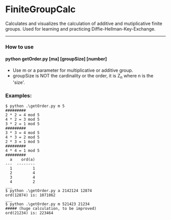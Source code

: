 # FiniteGroupCalc
Calculates and visualizes the calculation of additive and mutiplicative finite groups. Used for learning and practicing Diffie-Hellman-Key-Exchange.
___
### How to use
#### python getOrder.py [ma] [groupSize] [number]
 * Use m or a parameter for multiplicative or additive group.
 * groupSize is NOT the cardinality or the order, it is Z<sub>n</sub> where n is the 'size'.

### Examples:
```
$ python .\getOrder.py m 5              
#########
2 * 2 = 4 mod 5
4 * 2 = 3 mod 5
3 * 2 = 1 mod 5
#########
3 * 3 = 4 mod 5
4 * 3 = 2 mod 5
2 * 3 = 1 mod 5
#########
4 * 4 = 1 mod 5
#########
  a    ord(a)
---  --------
  1         1
  2         4
  3         4
  4         2
___
$ python .\getOrder.py a 2142124 12874
ord(12874) is: 1071062
___
$ python .\getOrder.py m 521423 21234
##### (huge calculation, to be improved)
ord(21234) is: 223464
```
